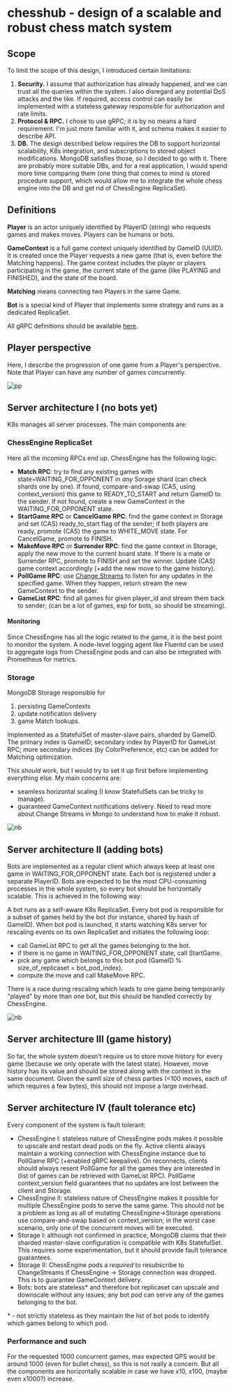 # **chesshub - design of a scalable and robust chess match system**

## Scope

To limit the scope of this design, I introduced certain limitations:

1. **Security.** I assume that authorization has already happened, and we can trust all the queries within the system. I also disregard any potential DoS attacks and the like. If required, access control can easily be implemented with a stateless gateway responsible for authorization and rate limits.
2. **Protocol & RPC.** I chose to use gRPC; it is by no means a hard requirement. I'm just more familiar with it, and schema makes it easier to describe API.
3. **DB.** The design described below requires the DB to support horizontal scalability, K8s integration, and subscriptions to stored object modifications. MongoDB satisfies those, so I decided to go with it. There are probably more suitable DBs, and for a real application, I would spend more time comparing them (one thing that comes to mind is stored procedure support, which would allow me to integrate the whole chess engine into the DB and get rid of ChessEngine ReplicaSet).

## Definitions

**Player** is an actor uniquely identified by PlayerID (string) who requests games and makes moves. Players can be humans or bots.

**GameContext** is a full game context uniquely identified by GameID (UUID). It is created once the Player requests a new game (that is, even before the Matching happens). The game context includes the player or players participating in the game, the current state of the game (like PLAYING and FINISHED), and the state of the board.

**Matching** means connecting two Players in the same Game.

**Bot** is a special kind of Player that implements some strategy and runs as a dedicated ReplicaSet.

All gRPC definitions should be available [here](proto/chesshub.proto).

## Player perspective

Here, I describe the progression of one game from a Player's perspective. Note that Player can have any number of games concurrently.

![pp](https://www.plantuml.com/plantuml/png/bL9TIyCm57tFhyZZ2kj4VHCsrirkAxgsj4KHX12wkotOvjOaS_hlJQnMaUBmzTppSSzDfjfmPGvrHNXfKD6quc-WI6D1KOg6IqDpK2yM8ks8-fDFv8gkkIdt0uz8D43HGjsaLC0jjkCrq60sFx-u9Et8oPrH9yz0DoWr31oNYSsufNjTdF_OkQPOLKjBo-3v0DhyaWnfYHKgrYZOWW9PmlYu5mQyBje_wxATpHobWLSpk0-Y8egNR95aB4dJ90xZeg-KH5gxbOVqo8KHSZSQZNfesDX280tTua5kJeLdON3zm8g4vKMG5LxFbNFtGavYBrqXDXzocYhSAT1Qe3pPRnKL8LidT-6NlJ_vVi8dMDlrJtdCReFvJUlnL-NQscdAQMt7_raBxA5-yFleYoYEyfL7oDIIxOTz1m00)

## Server architecture I (no bots yet)

K8s manages all server processes. The main components are:

### ChessEngine ReplicaSet
Here all the incoming RPCs end up. ChessEngine has the following logic:
- **Match RPC**: try to find any existing games with state=WAITING_FOR_OPPONENT in *any* Sorage shard (can check shards one by one). If found, compare-and-swap (CAS, using context_version) this game to READY_TO_START and return GameID to the sender. If not found, create a new GameContext in the WAITING_FOR_OPPONENT state.
- **StartGame RPC** or **CancelGame RPC**: find the game context in Storage and set (CAS) ready_to_start flag of the sender; if both players are ready, promote (CAS) the game to WHITE_MOVE state. For CancelGame, promote to FINISH.
- **MakeMove RPC** or **Surrender RPC**: find the game context in Storage, apply the new move to the current board state. If there is a mate or Surrender RPC, promote to FINISH and set the winner. Update (CAS) game context accordingly (+add the new move to the game history). 
- **PollGame RPC**: use [Change Streams](https://www.mongodb.com/docs/manual/changeStreams/) to listen for any updates in the specified game. When they happen, return stream the new GameContext to the sender.
- **GameList RPC**: find all games for given player_id and stream them back to sender; (can be a lot of games, esp for bots, so should be streaming).

#### Monitoring
Since ChessEngine has all the logic related to the game, it is the best point to monitor the system. A node-level logging agent like Fluentd can be used to aggregate logs from ChessEngine pods and can also be integrated with Prometheus for metrics.

### Storage

MongoDB Storage responsible for
1. persisting GameContexts
2. update notification delivery
3. game Match lookups.

Implemented as a StatefulSet of master-slave pairs, sharded by GameID. The primary index is GameID; secondary index by PlayerID for GameList RPC; more secondary indices (by ColorPreference, etc) can be added for Matching optimization.

This *should* work, but I would try to set it up first before implementing everything else. My main concerns are:
- seamless horizontal scaling (I know StatefulSets can be tricky to manage).
- guaranteed GameContext notifications delivery. Need to read more about Change Streams in Mongo to understand how to make it robust.

![nb](chesshub_nobot.png)

## Server architecture II (adding bots)

Bots are implemented as a regular client which always keep at least one game in WAITING_FOR_OPPONENT state. Each bot is registered under a separate PlayerID. Bots are expected to be the most CPU-consuming processes in the whole system, so every bot should be horizontally scalable. This is achieved in the following way:

A bot runs as a self-aware K8s ReplicaSet. Every bot pod is responsible for a subset of games held by the bot (for instance, shared by hash of GameID). When bot pod is launched, it starts watching K8s server for rescaling events on its own ReplicaSet and initiates the following loop:
- call GameList RPC to get all the games belonging to the bot.
- if there is no game in WAITING_FOR_OPPONENT state, call StartGame.
- pick any game which belongs to this bot pod (GameID % size_of_replicaset = bot_pod_index).
- compute the move and call MakeMove RPC.

There is a race during rescaling which leads to one game being temporarily "played" by more than one bot, but this should be handled correctly by ChessEngine.

![nb](chesshub_yesbot.png)

## Server architecture III (game history)

So far, the whole system doesn't require us to store move history for every game (because we only operate with the latest state). However, move history has its value and should be stored along with the context in the same document. Given the samll size of chess parties (<100 moves, each of which requires a few bytes), this should not impose a large overhead.

## Server architecture IV (fault tolerance etc)

Every component of the system is fault tolerant:
- ChessEngine I: stateless nature of ChessEngine pods makes it possible to upscale and restart dead pods on the fly. Active clients always maintain a working connection with ChessEngine instance due to PollGame RPC (+enabled gRPC keepalive). On reconnects, clients should always resent PollGame for all the games they are interested in (list of games can be retrieved with GameList RPC). PollGame context_version field guarantees that no updates are lost between the client and Storage.
- ChessEngine II: stateless nature of ChessEngine makes it possible for multiple ChessEngine pods to serve the same game. This should not be a problem as long as all of mutating ChessEngine->Storage operations use compare-and-swap based on context_version; in the worst case scenario, only one of the concurrent moves will be executed.
- Storage I: although not confirmed in practice, MongoDB claims that their sharded master-slave configuration is compatible with K8s StatefulSet. This requires some experimentation, but it should provide fault tolerance guarantees.
- Storage II: ChessEngine pods a *required* to resubscribe to ChangeStreams if ChessEngine -> Storage connection was dropped. This is to guarantee GameContext delivery.
- Bots: bots are stateless\* and therefore bot replicaset can upscale and downscale without any issues; any bot pod can serve any of the games belonging to the bot.

\* - not strictly stateless as they maintain the list of bot pods to identify which games belong to which pod.


### Performance and such
For the requested 1000 concurrent games, max expected QPS would be around 1000 (even for bullet chess), so this is not really a concern. But all the components are horizontally scalable in case we have x10, x100, (maybe even x1000?) increase.



